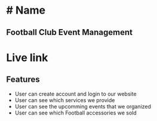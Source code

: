 # # Name
## Football Club Event Management

# Live link


## Features

* User can create account and login to our website
* User can see which services we provide
* User can see the upcomming events that we organized
* User can see which Football accessories we sold 
